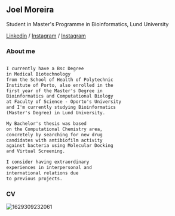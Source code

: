 ## Joel Moreira 
Student in Master's Programme in Bioinformatics, Lund University

[Linkedin](http://www.linkedin.com/in/joel-moreira-529b5a193) /
[Instagram](https://www.instagram.com/thejcmoreira/) /
[Instagram](https://www.facebook.com/JoelMoreira69/)

### About me

```markdown

I currently have a Bsc Degree 
in Medical Biotechnology 
from the School of Health of Polytechnic 
Institute of Porto, also enrolled in the 
first year of the Master's Degree in 
Bioinformatics and Computational Biology 
at Faculty of Science - Oporto's University 
and I'm currently studying Bioinformatics 
(Master's Degree) in Lund University.

My Bachelor's thesis was based
on the Computational Chemistry area,
concretely by searching for new drug 
candidates with antibiofilm activity
against bacteria using Molecular Docking 
and Virtual Screening.

I consider having extraordinary 
experiences in interpersonal and 
international relations due
to previous projects.
```

### CV 
![1629309232061](https://user-images.githubusercontent.com/75580078/133401123-054c30b8-0733-4eb3-8830-934a5f86c678.jpg)
